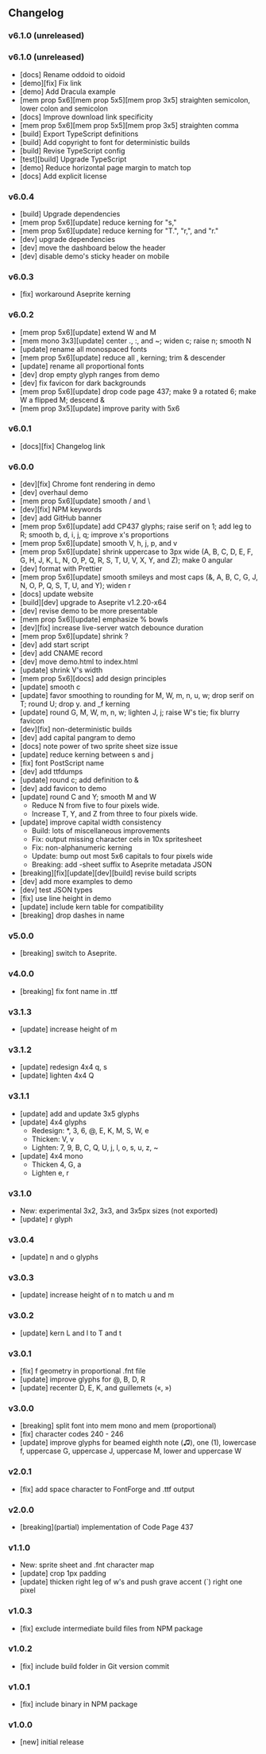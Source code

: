 ## Changelog

### v6.1.0 (unreleased)

### v6.1.0 (unreleased)

- \[docs\] Rename oddoid to oidoid
- \[demo\]\[fix\] Fix link
- \[demo\] Add Dracula example
- \[mem prop 5x6\]\[mem prop 5x5\]\[mem prop 3x5\] straighten semicolon, lower colon and semicolon
- \[docs\] Improve download link specificity
- \[mem prop 5x6\]\[mem prop 5x5\]\[mem prop 3x5\] straighten comma
- \[build\] Export TypeScript definitions
- \[build\] Add copyright to font for deterministic builds
- \[build\] Revise TypeScript config
- \[test\]\[build\] Upgrade TypeScript
- \[demo\] Reduce horizontal page margin to match top
- \[docs\] Add explicit license

### v6.0.4

- \[build\] Upgrade dependencies
- \[mem prop 5x6\]\[update\] reduce kerning for "s,"
- \[mem prop 5x6\]\[update\] reduce kerning for "T.", "r,", and "r."
- \[dev\] upgrade dependencies
- \[dev\] move the dashboard below the header
- \[dev\] disable demo's sticky header on mobile

### v6.0.3

- \[fix\] workaround Aseprite kerning

### v6.0.2

- \[mem prop 5x6\]\[update\] extend W and M
- \[mem mono 3x3\]\[update\] center ., :, and ~; widen c; raise n; smooth N
- \[update\] rename all monospaced fonts
- \[mem prop 5x6\]\[update\] reduce all , kerning; trim & descender
- \[update\] rename all proportional fonts
- \[dev\] drop empty glyph ranges from demo
- \[dev\] fix favicon for dark backgrounds
- \[mem prop 5x6\]\[update\] drop code page 437; make 9 a rotated 6; make W a
  flipped M; descend &
- \[mem prop 3x5\]\[update\] improve parity with 5x6

### v6.0.1

- \[docs\]\[fix\] Changelog link

### v6.0.0

- \[dev\]\[fix\] Chrome font rendering in demo
- \[dev\] overhaul demo
- \[mem prop 5x6\]\[update\] smooth / and \
- \[dev\]\[fix\] NPM keywords
- \[dev\] add GitHub banner
- \[mem prop 5x6\]\[update\] add CP437 glyphs; raise serif on 1; add leg to R;
  smooth b, d, i, j, q; improve x's proportions
- \[mem prop 5x6\]\[update\] smooth V, h, j, p, and v
- \[mem prop 5x6\]\[update\] shrink uppercase to 3px wide (A, B, C, D, E, F, G,
  H, J, K, L, N, O, P, Q, R, S, T, U, V, X, Y, and Z); make 0 angular
- \[dev\] format with Prettier
- \[mem prop 5x6\]\[update\] smooth smileys and most caps (&, A, B, C, G, J, N,
  O, P, Q, S, T, U, and Y); widen r
- \[docs\] update website
- \[build\]\[dev\] upgrade to Aseprite v1.2.20-x64
- \[dev\] revise demo to be more presentable
- \[mem prop 5x6\]\[update\] emphasize % bowls
- \[dev\]\[fix\] increase live-server watch debounce duration
- \[mem prop 5x6\]\[update\] shrink ?
- \[dev\] add start script
- \[dev\] add CNAME record
- \[dev\] move demo.html to index.html
- \[update\] shrink V's width
- \[mem prop 5x6\]\[docs\] add design principles
- \[update\] smooth c
- \[update\] favor smoothing to rounding for M, W, m, n, u, w; drop serif on T;
  round U; drop y. and \_f kerning
- \[update\] round G, M, W, m, n, w; lighten J, j; raise W's tie; fix blurry
  favicon
- \[dev\]\[fix\] non-deterministic builds
- \[dev\] add capital pangram to demo
- \[docs\] note power of two sprite sheet size issue
- \[update\] reduce kerning between s and j
- \[fix\] font PostScript name
- \[dev\] add ttfdumps
- \[update\] round c; add definition to &
- \[dev\] add favicon to demo
- \[update\] round C and Y; smooth M and W
  - Reduce N from five to four pixels wide.
  - Increase T, Y, and Z from three to four pixels wide.
- \[update\] improve capital width consistency
  - Build: lots of miscellaneous improvements
  - Fix: output missing character cels in 10x spritesheet
  - Fix: non-alphanumeric kerning
  - Update: bump out most 5x6 capitals to four pixels wide
  - Breaking: add -sheet suffix to Aseprite metadata JSON
- \[breaking\]\[fix\]\[update\]\[dev\]\[build\] revise build scripts
- \[dev\] add more examples to demo
- \[dev\] test JSON types
- \[fix\] use line height in demo
- \[update\] include kern table for compatibility
- \[breaking\] drop dashes in name

### v5.0.0

- \[breaking\] switch to Aseprite.

### v4.0.0

- \[breaking\] fix font name in .ttf

### v3.1.3

- \[update\] increase height of m

### v3.1.2

- \[update\] redesign 4x4 q, s
- \[update\] lighten 4x4 Q

### v3.1.1

- \[update\] add and update 3x5 glyphs
- \[update\] 4x4 glyphs
  - Redesign: \*, 3, 6, @, E, K, M, S, W, e
  - Thicken: V, v
  - Lighten: 7, 9, B, C, Q, U, j, l, o, s, u, z, ~
- \[update\] 4x4 mono
  - Thicken 4, G, a
  - Lighten e, r

### v3.1.0

- New: experimental 3x2, 3x3, and 3x5px sizes (not exported)
- \[update\] r glyph

### v3.0.4

- \[update\] n and o glyphs

### v3.0.3

- \[update\] increase height of n to match u and m

### v3.0.2

- \[update\] kern L and l to T and t

### v3.0.1

- \[fix\] f geometry in proportional .fnt file
- \[update\] improve glyphs for @, B, D, R
- \[update\] recenter D, E, K, and guillemets («, »)

### v3.0.0

- \[breaking\] split font into mem mono and mem (proportional)
- \[fix\] character codes 240 - 246
- \[update\] improve glyphs for beamed eighth note (♫), one (1), lowercase f,
  uppercase G, uppercase J, uppercase M, lower and uppercase W

### v2.0.1

- \[fix\] add space character to FontForge and .ttf output

### v2.0.0

- \[breaking\](partial) implementation of Code Page 437

### v1.1.0

- New: sprite sheet and .fnt character map
- \[update\] crop 1px padding
- \[update\] thicken right leg of w's and push grave accent (`) right one pixel

### v1.0.3

- \[fix\] exclude intermediate build files from NPM package

### v1.0.2

- \[fix\] include build folder in Git version commit

### v1.0.1

- \[fix\] include binary in NPM package

### v1.0.0

- \[new\] initial release
